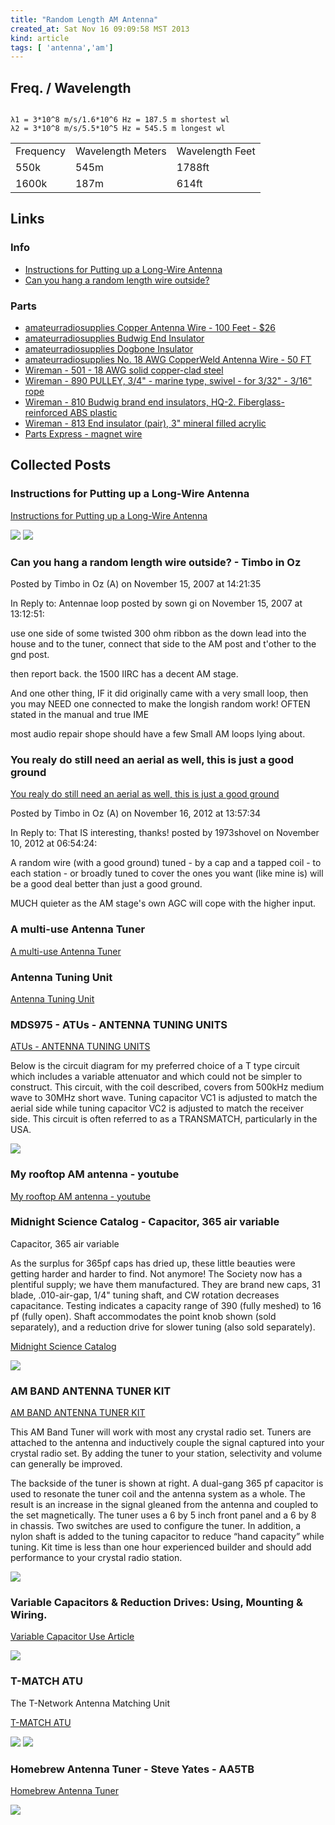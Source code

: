 ```yaml
---
title: "Random Length AM Antenna"
created_at: Sat Nov 16 09:09:58 MST 2013
kind: article
tags: [ 'antenna','am']
---
```


## Freq. / Wavelength

<pre><code>
λ1 = 3*10^8 m/s/1.6*10^6 Hz = 187.5 m shortest wl 
λ2 = 3*10^8 m/s/5.5*10^5 Hz = 545.5 m longest wl 
</code></pre>

<table>
    <tr>
        <td>Frequency</td>
        <td>Wavelength Meters</td>
        <td>Wavelength Feet</td>
    </tr>
    <tr>
        <td>550k</td>
        <td>545m</td>
        <td>1788ft</td>
    </tr>
    <tr>
        <td>1600k</td>
        <td>187m</td>
        <td>614ft</td>
    </tr>
</table>

## Links

### Info

* [Instructions for Putting up a Long-Wire Antenna](http://www.iw5edi.com/ham-radio/?instructions-for-putting-up-a-long-wire-antenna,116)
* [Can you hang a random length wire outside?](http://db.audioasylum.com/mhtml/m.html?forum=tuner&n=7363&highlight=random&search_url=%2Fcgi%2Fsearch.mpl%3Fforum%3Dtuner%26searchtext%3Drandom)


### Parts

* [amateurradiosupplies Copper Antenna Wire - 100 Feet - $26](http://www.amateurradiosupplies.com/Copper-Antenna-Wire-p/11355.htm)
* [amateurradiosupplies Budwig End Insulator](http://www.amateurradiosupplies.com/product-p/20041.htm)
* [amateurradiosupplies Dogbone Insulator](http://www.amateurradiosupplies.com/product-p/55556.htm)
* [amateurradiosupplies No. 18 AWG CopperWeld Antenna Wire - 50 FT](http://www.amateurradiosupplies.com/product-p/10196.htm)
* [Wireman - 501 - 18 AWG solid copper-clad steel](http://thewireman.com/antennap.html)
* [Wireman - 890	PULLEY, 3/4" - marine type, swivel - for 3/32" - 3/16" rope](http://thewireman.com/antacc.html#1)
* [Wireman - 810	Budwig brand end insulators, HQ-2. Fiberglass-reinforced ABS plastic](http://thewireman.com/antacc.html#1)
* [Wireman - 813	End insulator (pair), 3" mineral filled acrylic](http://thewireman.com/antacc.html#1)
* [Parts Express - magnet wire](http://www.parts-express.com/cat/magnet-wire/3493)


## Collected Posts


### Instructions for Putting up a Long-Wire Antenna

[Instructions for Putting up a Long-Wire Antenna](http://www.iw5edi.com/ham-radio/?instructions-for-putting-up-a-long-wire-antenna,116)

<img src="/assets/images/longwire.gif" >

<img src="/assets/images/longwire2.gif" >

### Can you hang a random length wire outside? - Timbo in Oz

Posted by Timbo in Oz (A) on November 15, 2007 at 14:21:35

In Reply to: Antennae loop posted by sown gi on November 15, 2007 at 13:12:51:

use one side of some twisted 300 ohm ribbon as the down lead into the
house and to the tuner, connect that side to the AM post and t'other to
the gnd post.

then report back. the 1500 IIRC has a decent AM stage.

And one other thing, IF it did originally came with a very small loop,
then you may NEED one connected to make the longish random work! OFTEN
stated in the manual and true IME

most audio repair shope should have a few Small AM loops lying about.

### You realy do still need an aerial as well, this is just a good ground

[You realy do still need an aerial as well, this is just a good ground](http://db.audioasylum.com/mhtml/m.html?forum=tuner&n=13837&highlight=random+am&r=&search_url=%2Fcgi%2Fsearch.mpl%3Fsearchtext%3Drandom%2Bam%26b%3DAND%26topic%3D%26topics_only%3DN%26author%3D%26date1%3D%26date2%3D%26slowmessage%3D%26sort%3Dscore%26sortOrder%3DDESC%26forum%3Dtuner)

Posted by Timbo in Oz (A) on November 16, 2012 at 13:57:34

In Reply to: That IS interesting, thanks! posted by 1973shovel on November 10, 2012 at 06:54:24:

A random wire (with a good ground) tuned - by a cap and a tapped coil -
to each station - or broadly tuned to cover the ones you want (like mine
is) will be a good deal better than just a good ground.

MUCH quieter as the AM stage's own AGC will cope with the higher input.

### A multi-use Antenna Tuner

[A multi-use Antenna Tuner](http://makearadio.com/misc-stuff/antennatuner.php)

### Antenna Tuning Unit

[Antenna Tuning Unit](http://www.zen22142.zen.co.uk/Circuits/rf/atu.htm)


### MDS975 - ATUs - ANTENNA TUNING UNITS

[ATUs - ANTENNA TUNING UNITS](http://www.mds975.co.uk/Content/aerials2.html)

Below is the circuit diagram for my preferred choice of a T type circuit
which includes a variable attenuator and which could not be simpler to
construct.  This circuit, with the coil described, covers from 500kHz
medium wave to 30MHz short wave.  Tuning capacitor VC1 is adjusted to
match the aerial side while tuning capacitor VC2 is adjusted to match
the receiver side.  This circuit is often referred to as a TRANSMATCH,
particularly in the USA.

<img src="/assets/images/atu02.jpeg" >

### My rooftop AM antenna - youtube

[My rooftop AM antenna - youtube](http://www.youtube.com/watch?v=4b4QZuuBA4k)

### Midnight Science Catalog - Capacitor, 365 air variable

Capacitor, 365 air variable

As the surplus for 365pf caps has dried up, these little beauties were getting harder and harder to find. Not anymore! The Society now has a plentiful supply; we have them manufactured. They are brand new caps, 31 blade, .010-air-gap, 1/4" tuning shaft, and CW rotation decreases capacitance. Testing indicates a capacity range of 390 (fully meshed) to 16 pf (fully open). Shaft accommodates the point knob shown (sold separately), and a reduction drive for slower tuning (also sold separately).

[Midnight Science Catalog](http://www.midnightscience.com/catalog5.html)

<img src="/assets/images/spacer-for-365cap.jpg" >

### AM BAND ANTENNA TUNER KIT

[AM BAND ANTENNA TUNER KIT](http://www.midnightscience.com/kits.html)


This AM Band Tuner will work with most any crystal radio set. Tuners are
attached to the antenna and inductively couple the signal captured into
your crystal radio set. By adding the tuner to your station, selectivity
and volume can generally be improved.

The backside of the tuner is shown at right. A dual-gang 365 pf capacitor
is used to resonate the tuner coil and the antenna system as a whole. The
result is an increase in the signal gleaned from the antenna and coupled
to the set magnetically. The tuner uses a 6 by 5 inch front panel and
a 6 by 8 in chassis. Two switches are used to configure the tuner. In
addition, a nylon shaft is added to the tuning capacitor to reduce “hand
capacity” while tuning. Kit time is less than one hour experienced
builder and should add performance to your crystal radio station.

<img src="/assets/images/tuner_midnight.gif" >

### Variable Capacitors & Reduction Drives: Using, Mounting & Wiring.

[Variable Capacitor Use Article](http://www.midnightscience.com/cap-lineup-mounting.html)

<img src="/assets/images/cap-lineup-050308.jpg" >

### T-MATCH ATU

The T-Network Antenna Matching Unit

[T-MATCH ATU](http://vk6ysf.com/t-match.htm)


<img src="/assets/images/t-match_image07.JPG" >

<img src="/assets/images/t-match_image02.JPG" >


### Homebrew Antenna Tuner - Steve Yates - AA5TB

[Homebrew Antenna Tuner](http://www.aa5tb.com/tuner.html)

<img src="/assets/images/tuner_aa5tb.gif" >

